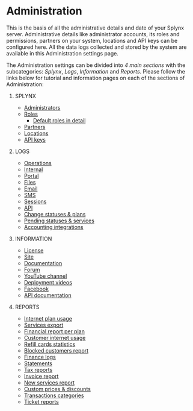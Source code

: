 Administration
==============

This is the basis of all the administrative details and date of your Splynx server. Administrative details like administrator accounts, its roles and permissions, partners on your system, locations and API keys can be configured here. All the data logs collected and stored by the system are available in this Administration settings page.

The Administration settings can be divided into *4 main sections* with the subcategories: *Splynx*, *Logs*, *Information* and *Reports*. Please follow the links below for tutorial and information pages on each of the sections of Administration:

1. SPLYNX
    * [Administrators](administration/main/admins_and_permissions/admins_and_permissions.md)
    * [Roles](administration/main/roles/roles.md)
      * [Default roles in detail](administration/main/roles/default_roles/default_roles.md)
    * [Partners](administration/main/partners/partners.md)
    * [Locations](administration/main/locations/locations.md)
    * [API keys](administration/main/api_keys/api_keys.md)

2. LOGS
    * [Operations](administration/logs/operations/operations.md)
    * [Internal](administration/logs/internal/internal.md)
    * [Portal](administration/logs/portal/portal.md)
    * [Files](administration/logs/files/files.md)
    * [Email](administration/logs/email/email.md)
    * [SMS](administration/logs/sms/sms.md)
    * [Sessions](administration/logs/sessions/sessions.md)
    * [API](administration/logs/api/api.md)
    * [Change statuses & plans](administration/logs/changes_statuses_plans/changes_statuses_plans.md)
    * [Pending statuses & services](administration/logs/pending_statuses_and_services/pending_statuses_and_services.md)
    * [Accounting integrations](administration/logs/accounting_integrations/accounting_integrations.md)

3. INFORMATION
    * [License](administration/information/license/license.md)
    * [Site](administration/information/site/site.md)
    * [Documentation](administration/information/documentation/documentation.md)
    * [Forum](administration/information/forum/forum.md)
    * [YouTube channel](administration/information/video_tutorials/video_tutorials.md)
    * [Deployment videos](administration/information/deployment/deployment.md)
    * [Facebook](administration/information/facebook/facebook.md)
    * [API documentation](administration/information/api_documentation/api_documentation.md)

4. REPORTS
    * [Internet plan usage](administration/reports/internet_plan_usage/internet_plan_usage.md)
    * [Services export](administration/reports/services_export/services_export.md)
    * [Financial report per plan](administration/reports/financial_report_per_plan/financial_report_per_plan.md)
    * [Customer internet usage](administration/reports/customer_internet_usage/customer_internet_usage.md)
    * [Refill cards statistics](administration/reports/refill_cards_statistics/refill_cards_statistics.md)
    * [Blocked customers report](administration/reports/blocked_customers_report/blocked_customers_report.md)
    * [Finance logs](administration/reports/finance_logs/finance_logs.md)
    * [Statements](administration/reports/statements/statements.md)
    * [Tax reports](administration/reports/tax_report/tax_report.md)
    * [Invoice report](administration/reports/invoice_report/invoice_report.md)
    * [New services report](administration/reports/new_services_report/new_services_report.md)
    * [Custom prices & discounts](administration/reports/custom_prices_and_discounts/custom_prices_and_discounts.md)
    * [Transactions categories](administration/reports/transactions_categories/transactions_categories.md)
    * [Ticket reports](administration/reports/ticket_reports/ticket_reports.md)
